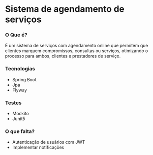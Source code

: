 # Sistema de agendamento de serviços

### O Que é?
É um sistema de serviços com agendamento online que permitem que clientes marquem compromissos, consultas ou serviços, otimizando o processo para ambos, clientes e prestadores de serviço.

### Tecnologias
- Spring Boot
- Jpa
- Flyway

### Testes
- Mockito
- Junit5

### O que falta?
- Autenticação de usuários com JWT
- Implementar notificações
